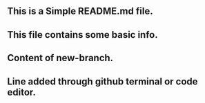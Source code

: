 ## This is a Simple README.md file.
## This file contains some basic info.


## Content of new-branch.
## Line added through github terminal or code editor.
